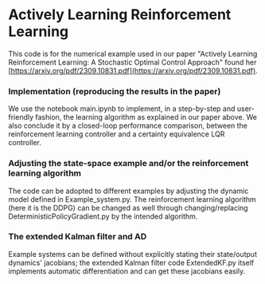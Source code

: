 # Actively Learning Reinforcement Learning
This code is for the numerical example used in our paper "Actively Learning Reinforcement Learning: A Stochastic Optimal Control Approach" found her [https://arxiv.org/pdf/2309.10831.pdf](https://arxiv.org/pdf/2309.10831.pdf).

### Implementation (reproducing the results in the paper)
We use the notebook main.ipynb to implement, in a step-by-step and user-friendly fashion, the learning algorithm as explained in our paper above. We also conclude it by a closed-loop performance comparison, between the reinforcement learning controller and a certainty equivalence LQR controller.

### Adjusting the state-space example and/or the reinforcement learning algorithm
The code can be adopted to different examples by adjusting the dynamic model defined in Example_system.py. The reinforcement learning algorithm (here it is the DDPG) can be changed as well through changing/replacing DeterministicPolicyGradient.py by the intended algorithm.

### The extended Kalman filter and AD
Example systems can be defined without explicitly stating their state/output dynamics' jacobians; the extended Kalman filter code ExtendedKF.py itself implements automatic differentiation and can get these jacobians easily.


